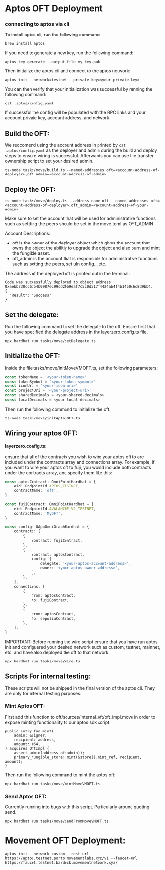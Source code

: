 # Aptos OFT Deployment
### connecting to aptos via cli
To install aptos cli, run the following command:
```
brew install aptos
```
If you need to generate a new key, run the following command:
```
aptos key generate --output-file my_key.pub
```
Then initialize the aptos cli and connect to the aptos network:
```
aptos init --network=testnet --private-key=<your-private-key>
```
You can then verify that your initialization was successful by running the following command:
```
cat .aptos/config.yaml 
```
If successful the config will be populated with the RPC links and your account private key, account address, and network.
## Build the OFT:
We reccomend using the account address in printed by `cat .aptos/config.yaml` as the deployer and admin during the build and deploy steps to ensure wiring is successful. Afterwards you can use the transfer ownership script to set your desired admin.
```
ts-node tasks/move/build.ts --named-addresses oft=<account-address-of-deployer>,oft_admin=<account-address-of-admin>
```
## Deploy the OFT:
```
ts-node tasks/move/deploy.ts --address-name oft --named-addresses oft=<account-address-of-deployer>,oft_admin=<account-address-of-your-admin>
```

Make sure to set the account that will be used for administrative functions such as settting the peers should be set in the move.toml as OFT_ADMIN

Account Descriptions:
- oft is the owner of the deployer object which gives the account that owns the object the abilitiy to upgrade the object and also burn and mint the fungible asset.
- oft_admin is the account that is responsible for administrative functions such as setting the peers, set uln config... etc.

The address of the deployed oft is printed out in the terminal:
```
Code was successfully deployed to object address 0xaebb730cc67b4b0987ec99cd20b9eaf7c5c0d517f4424ab4f4b1450c6c8d9bb4.
{
  "Result": "Success"
}
```
## Set the delegate:
Run the following command to set the delegate to the oft. Ensure first that you have specified the delegate address in the layerzero.config.ts file.
```
npx hardhat run tasks/move/setDelegate.ts
```
## Initialize the OFT:
Inside the file tasks/move/initMoveVMOFT.ts, set the following parameters:
```typescript
const tokenName = '<your-token-name>'
const tokenSymbol = '<your-token-symbol>'
const iconUri = '<your-icon-uri>'
const projectUri = '<your-project-uri>'
const sharedDecimals = <your-shared-decimals>
const localDecimals = <your-local-decimals>
```
Then run the following command to initialize the oft:
```
ts-node tasks/move/initAptosOFT.ts
```
## Wiring your aptos OFT:

#### layerzero.config.ts:
ensure that all of the contracts you wish to wire your aptos oft to are included under the contracts array and connections array. For example, if you want to wire your aptos oft to fuji, you would include both contracts under the contracts array, and specify them like this:
```typescript
const aptosContract: OmniPointHardhat = {
    eid: EndpointId.APTOS_TESTNET,
    contractName: 'oft',
}

const fujiContract: OmniPointHardhat = {
    eid: EndpointId.AVALANCHE_V2_TESTNET,
    contractName: 'MyOFT',
}

const config: OAppOmniGraphHardhat = {
    contracts: [
        {
            contract: fujiContract,
        },
        {
            contract: aptosContract,
            config: {
                delegate: '<your-aptos-account-address>',
                owner: '<your-aptos-owner-address>',
            },
        },
    ],
    connections: [
        {
            from: aptosContract,
            to: fujiContract,
        },
        {
            from: aptosContract,
            to: sepoliaContract,
        },
    ],
}
```

IMPORTANT: Before running the wire script ensure that you have run aptos init and configuered your desired network such as custom, testnet, mainnet, etc. and have also deployed the oft to that network.
```
npx hardhat run tasks/move/wire.ts
```

## Scripts For internal testing:
These scripts will not be shipped in the final version of the aptos cli. They are only for internal testing purposes.
### Mint Aptos OFT:
First add this function to oft/sources/internal_oft/oft_impl.move in order to expose minting functionality to our aptos sdk script:
```
public entry fun mint(
    admin: &signer,
    recipient: address,
    amount: u64,
) acquires OftImpl {
    assert_admin(address_of(admin));
    primary_fungible_store::mint(&store().mint_ref, recipient, amount);
}
```
Then run the following command to mint the aptos oft:
```
npx hardhat run tasks/move/mintMoveVMOFT.ts
```
### Send Aptos OFT:
Currently running into bugs with this script. Particularly around quoting send.
```
npx hardhat run tasks/move/sendFromMoveVMOFT.ts
```

# Movement OFT Deployment:
```
aptos init --network custom --rest-url https://aptos.testnet.porto.movementlabs.xyz/v1 --faucet-url https://faucet.testnet.bardock.movementnetwork.xyz/
```
